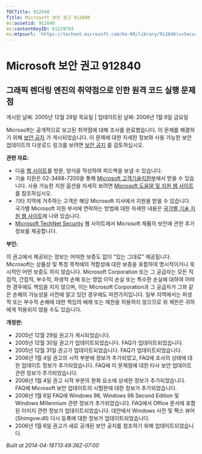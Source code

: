 ```yaml
---
TOCTitle: 912840
Title: Microsoft 보안 권고 912840
ms:assetid: 912840
ms:contentKeyID: 61229793
ms:mtpsurl: 'https://technet.microsoft.com/ko-KR/library/912840(v=Security.10)'
---
```




Microsoft 보안 권고 912840
==========================

그래픽 렌더링 엔진의 취약점으로 인한 원격 코드 실행 문제점
----------------------------------------------------------

게시된 날짜: 2005년 12월 29일 목요일 | 업데이트된 날짜: 2006년 1월 6일 금요일

Microsoft는 공개적으로 보고된 취약점에 대해 조사를 완료했습니다. 이 문제를 해결하기 위해 [보안 공지](https://technet.microsoft.com/security/bulletin/ms06-001) 가 게시되었습니다. 이 문제에 대한 자세한 정보와 사용 가능한 보안 업데이트의 다운로드 링크를 보려면 [보안 공지](https://technet.microsoft.com/security/bulletin/ms06-001) 를 검토하십시오.

**관련 자료:**

-   다음 [웹 사이트](https://support.microsoft.com/common/survey.aspx?scid=sw;en;1257&showpage=1&ws=technet&sd=tech)를 방문, 양식을 작성하여 피드백을 보낼 수 있습니다.
-   기술 지원은 02-3468-7200을 통해 [Microsoft 고객기술지원부](https://go.microsoft.com/fwlink/?linkid=21131)에서 받을 수 있습니다. 사용 가능한 지원 옵션을 자세히 보려면 [Microsoft 도움말 및 지원 웹 사이트](https://support.microsoft.com/)를 참조하십시오.
-   기타 지역에 거주하는 고객은 해당 Microsoft 지사에서 지원을 받을 수 있습니다. 국가별 Microsoft 지원 부서에 연락하는 방법에 대한 자세한 내용은 [국가별 기술 지원 웹 사이트](https://go.microsoft.com/fwlink/?linkid=21155)에 나와 있습니다.
-   [Microsoft TechNet Security](https://www.microsoft.com/korea/technet/security/) 웹 사이트에서 Microsoft 제품의 보안에 관한 추가 정보를 제공합니다.

**부인:**

이 권고에서 제공되는 정보는 어떠한 보증도 없이 "있는 그대로" 제공됩니다. Microsoft는 상품성 및 특정 목적에의 적합성에 대한 보증을 포함하여 명시적이거나 묵시적인 어떤 보증도 하지 않습니다. Microsoft Corporation 또는 그 공급자는 모든 직접적, 간접적, 부수적, 파생적 손해 또는 영업 이익 손실 또는 특수한 손실에 대하여 어떠한 경우에도 책임을 지지 않으며, 이는 Microsoft Corporation과 그 공급자가 그와 같은 손해의 가능성을 사전에 알고 있던 경우에도 마찬가지입니다. 일부 지역에서는 파생적 또는 부수적 손해에 대한 책임의 배제 또는 제한을 허용하지 않으므로 위 제한은 귀하에게 적용되지 않을 수도 있습니다.

**개정판:**

-   2005년 12월 29일 권고가 게시되었습니다.
-   2005년 12월 30일 권고가 업데이트되었습니다. FAQ가 업데이트되었습니다.
-   2005년 12월 31일 권고가 업데이트되었습니다. FAQ가 업데이트되었습니다.
-   2006년 1월 4일 권고의 시작 부분에 정보가 추가되었고, FAQ에 조사의 상태에 대한 업데이트 정보가 추가되었습니다. FAQ에 이 문제점에 대한 타사 보안 업데이트 관련 정보가 추가되었습니다.
-   2006년 1월 4일 권고 시작 부분의 완화 요소에 상세한 정보가 추가되었습니다. FAQ에 Microsoft 보안 업데이트의 시험판에 대한 정보가 추가되었습니다.
-   2006년 1월 6일 FAQ에 Windows 98, Windows 98 Second Edition 및 Windows Millennium 관련 정보가 추가되었습니다. FAQ에서 Office 문서에 포함된 이미지 관련 정보가 업데이트되었습니다. 대안에서 Windows 사진 및 팩스 뷰어(Shimgvw.dll) 다시 등록에 대한 정보가 업데이트되었습니다.
-   2006년 1월 6일 권고가 새로 공개된 보안 공지를 참조하기 위해 업데이트되었습니다.

*Built at 2014-04-18T13:49:36Z-07:00*
